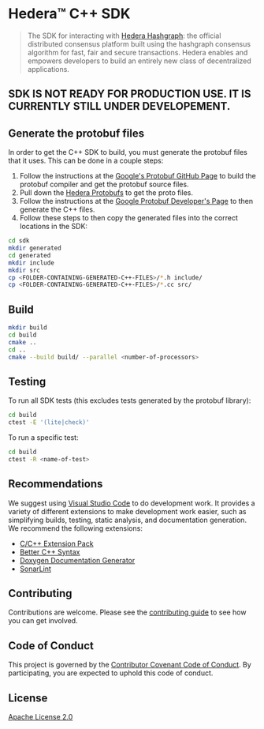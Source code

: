 # Hedera™ C++ SDK

> The SDK for interacting with [Hedera Hashgraph]: the official distributed
> consensus platform built using the hashgraph consensus algorithm for fast,
> fair and secure transactions. Hedera enables and empowers developers to
> build an entirely new class of decentralized applications.

[Hedera Hashgraph]: https://hedera.com

## SDK IS NOT READY FOR PRODUCTION USE. IT IS CURRENTLY STILL UNDER DEVELOPEMENT.

## Generate the protobuf files

In order to get the C++ SDK to build, you must generate the protobuf files that
it uses. This can be done in a couple steps:

1. Follow the instructions at the [Google's Protobuf GitHub Page] to build the protobuf compiler and get the protobuf source files.
2. Pull down the [Hedera Protobufs] to get the proto files.
3. Follow the instructions at the [Google Protobuf Developer's Page] to then generate the C++ files.
4. Follow these steps to then copy the generated files into the correct locations in the SDK:

```sh
cd sdk
mkdir generated
cd generated
mkdir include
mkdir src
cp <FOLDER-CONTAINING-GENERATED-C++-FILES>/*.h include/
cp <FOLDER-CONTAINING-GENERATED-C++-FILES>/*.cc src/
```

[Google's Protobuf GitHub Page]: https://github.com/protocolbuffers/protobuf
[Hedera Protobufs]: https://github.com/hashgraph/hedera-protobufs
[Google Protobuf Developer's Page]: https://developers.google.com/protocol-buffers/docs/cpptutorial#compiling-your-protocol-buffers

## Build

```sh
mkdir build
cd build
cmake ..
cd ..
cmake --build build/ --parallel <number-of-processors>
```

## Testing

To run all SDK tests (this excludes tests generated by the protobuf library):
```sh
cd build
ctest -E '(lite|check)'
```

To run a specific test:
```sh
cd build
ctest -R <name-of-test>
```

## Recommendations

We suggest using [Visual Studio Code] to do development work. It provides a variety of different extensions to make development work easier, such as simplifying builds, testing, static analysis, and documentation generation. We recommend the following extensions:
 - [C/C++ Extension Pack]
 - [Better C++ Syntax]
 - [Doxygen Documentation Generator]
 - [SonarLint]

[Visual Studio Code]: https://code.visualstudio.com/
[C/C++ Extension Pack]: https://marketplace.visualstudio.com/items?itemName=ms-vscode.cpptools-extension-pack
[Better C++ Syntax]: https://marketplace.visualstudio.com/items?itemName=jeff-hykin.better-cpp-syntax
[Doxygen Documentation Generator]: https://marketplace.visualstudio.com/items?itemName=cschlosser.doxdocgen
[SonarLint]: https://marketplace.visualstudio.com/items?itemName=SonarSource.sonarlint-vscode

## Contributing

Contributions are welcome. Please see the
[contributing guide](https://github.com/hashgraph/.github/blob/main/CONTRIBUTING.md)
to see how you can get involved.

## Code of Conduct

This project is governed by the
[Contributor Covenant Code of Conduct](https://github.com/hashgraph/.github/blob/main/CODE_OF_CONDUCT.md). By
participating, you are expected to uphold this code of conduct.

## License

[Apache License 2.0](LICENSE)
